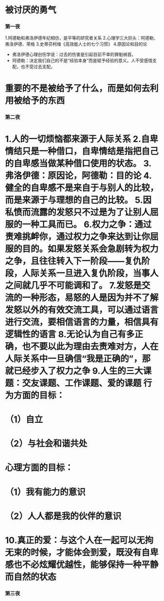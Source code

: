 # 被讨厌的勇气

### 第一夜
1.阿德勒和弗洛伊德年纪相仿，是平等的研究者关系
2.心理学三大巨头：阿德勒、弗洛伊德、荣格
3.史蒂芬柯维《高效能人士的七个习惯》
4.原因论和目的论
+ 弗洛伊德心理创伤学说：过去的伤害是引起目前不幸的罪魁祸首。
+ 阿德勒：决定我们自己的不是“经验本身”而是赋予经验的意义。人不受感情支配，也不受过去支配。


重要的不是被给予了什么，而是如何去利用被给予的东西
==

### 第二夜
1.人的一切烦恼都来源于人际关系
2.自卑情结只是一种借口，自卑情结是指把自己的自卑感当做某种借口使用的状态。
3.弗洛伊德：原因论，阿德勒：目的论
4.健全的自卑感不是来自于与别人的比较，而是来源于与理想的自己的比较。
5.因私愤而流露的发怒只不过是为了让别人屈服的一种工具而已。
6.权力之争：通过责难挑衅你，通过权力之争来达到让你屈服的目的。如果发怒关系会急剧转为权力之争，且往往转入下一阶段——复仇阶段，人际关系一旦进入复仇阶段，当事人之间就几乎不可能调和了。
7.发怒是交流的一种形态，易怒的人是因为并不了解发怒以外的有效交流工具，可以通过语言进行交流，要相信语言的力量，相信具有逻辑性的语言
8.无论认为自己有多正确，也不要以此为理由去责难对方，人在人际关系中一旦确信“我是正确的”，那就已经步入了权力之争
9.人生的三大课题：交友课题、工作课题、爱的课题
行为方面的目标：
==
  （1）自立
  ==
  （2）与社会和谐共处
  ==
心理方面的目标：
==
   （1）我有能力的意识
   ==
   （2）人人都是我的伙伴的意识
   ==
10.真正的爱：与这个人在一起可以无拘无束的时候，才能体会到爱，既没有自卑感也不必炫耀优越性，能够保持一种平静而自然的状态
==

### 第三夜
